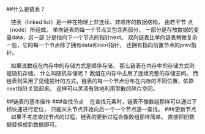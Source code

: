 ##什么是链表？

&nbsp;&nbsp;&nbsp;链表（linked list）是一种在物理上非连续、非顺序的数据结构，
由若干节 点（node）所组成。
单向链表的每一个节点又包含两部分，
一部分是存放数据的变量data，另一部 分是指向下一个节点的指针next。
双向链表比单向链表稍微复杂一些，它的每一个节点除了拥有data和next指针，
还拥有指向前置节点的prev指针。


&nbsp;&nbsp;&nbsp;如果说数组在内存中的存储方式是顺序存储，
那么链表在内存中的存储方式则是随机存储。
什么叫随机存储呢？
数组在内存中占用了连续完整的存储空间。
而链表则采用了见缝插针的方式，链表的每一个节点分布在内存的不同位置，依靠next指针关联起来。
这样可以灵活有效地利用零散的碎片空间。

##链表的基本操作
###查找节点
&nbsp;&nbsp;&nbsp;在查找元素时，链表不像数组那样可以通过下标快速进行定位，
只能从头节点开始向后一个一个节点逐一查找。
###更新节点
&nbsp;&nbsp;&nbsp;如果不考虑查找节点的过程，链表的更新过程会像数组那样简单，
直接把旧数据替换成新数据即可。
